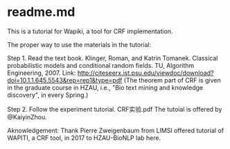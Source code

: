 # readme.md

This is a tutorial for Wapiki, a tool for CRF implementation. 

The proper way to use the materials in the tutorial:

Step 1. Read the text book.
Klinger, Roman, and Katrin Tomanek. Classical probabilistic models and conditional random fields. TU, Algorithm Engineering, 2007.
Link: http://citeseerx.ist.psu.edu/viewdoc/download?doi=10.1.1.645.5543&rep=rep1&type=pdf
(The theorem part of CRF is given in the graduate course in HZAU, i.e., "Bio text mining and knowledge discovery", in every Spring.)


Step 2. Follow the experiment tutorial. CRF实验.pdf
The tutoial is offered by @KaiyinZhou.




Aknowledgement:
Thank Pierre Zweigenbaum from LIMSI offered tutorial of WAPITI, a CRF tool, in 2017 to HZAU-BioNLP lab here.
